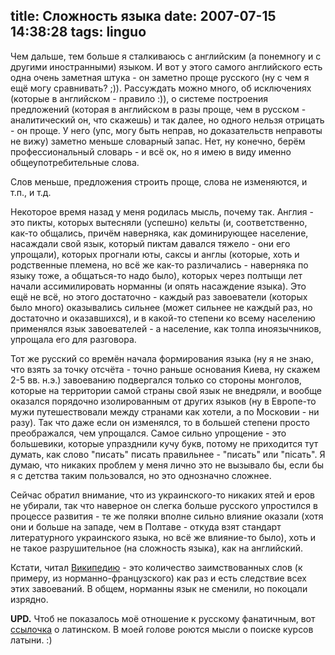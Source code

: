 title: Сложность языка
date: 2007-07-15 14:38:28
tags: linguo
----


Чем дальше, тем больше я сталкиваюсь с английским (а понемногу и с другими иностранными) языком. И вот у этого самого английского есть одна очень заметная штука - он заметно проще русского (ну с чем я ещё могу сравнивать? ;)). Рассуждать можно много, об исключениях (которые в английском - правило :)), о системе построения предложений (которая в английском в разы проще, чем в русском - аналитический он, что скажешь) и так далее, но одного нельзя отрицать - он проще. У него (упс, могу быть неправ, но доказательств неправоты не вижу) заметно меньше словарный запас. Нет, ну конечно, берём профессиональный словарь - и всё ок, но я имею в виду именно общеупотребительные слова.

Слов меньше, предложения строить проще, слова не изменяются, и т.п., и т.д.

Некоторое время назад у меня родилась мысль, почему так. Англия - это пикты, которых вытесняли (успешно) кельты (и, соответственно, как-то общались, причём наверняка, как доминирующее население, насаждали свой язык, который пиктам давался тяжело - они его упрощали), которых прогнали юты, саксы и англы (которые, хоть и родственные племена, но всё же как-то различались - наверняка по языку тоже, а общаться-то надо было), которых через полтыщи лет начали ассимилировать норманны (и опять насаждение языка). Это ещё не всё, но этого достаточно - каждый раз завоеватели (которых было много) оказывались сильнее (может сильнее не каждый раз, но достаточно и оказавшихся), и в какой-то степени ко всему населению применялся язык завоевателей - а население, как толпа иноязычников, упрощала его для разговора.

Тот же русский со времён начала формирования языка (ну я не знаю, что взять за точку отсчёта - точно раньше основания Киева, ну скажем 2-5 вв. н.э.) завоеванию подвергался только со стороны монголов, которые на территории самой страны свой язык не внедряли, и вообще оказался порядочно изолированным от других языков (ну в Европе-то мужи путешествовали между странами как хотели, а по Московии - ни разу). Так что даже если он изменялся, то в большей степени просто преображался, чем упрощался. Самое сильно упрощение - это большевики, которые упразднили кучу букв, потому не приходится тут думать, как слово "писать" писать правильнее - "писать" или "пісать". Я думаю, что никаких проблем у меня лично это не вызывало бы, если бы я с детства таким пользовался, но это однозначно сложнее.

Сейчас обратил внимание, что из украинского-то никаких ятей и еров не убирали, так что наверное он слегка больше русского упростился в процессе развития - те же поляки вполне сильно влияние оказали (хотя они и больше на западе, чем в Полтаве - откуда взят стандарт литературного украинского языка, но всё же влияние-то было), хоть и не такое разрушительное (на сложность языка), как на английский.

Кстати, читал [Википедию](http://en.wikipedia.org/wiki/English_language#Word_origins) - это количество заимствованных слов (к примеру, из норманно-французского) как раз и есть следствие всех этих завоеваний. В общем, норманны язык не сменили, но покоцали изрядно.

**UPD.** Чтоб не показалось моё отношение к русскому фанатичным, вот [ссылочка](http://oper.ru/news/read.php?t=1051601851) о латинском. В моей голове роются мысли о поиске курсов латыни. :)
